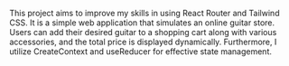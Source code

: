 This project aims to improve my skills in using React Router and Tailwind CSS. It is a simple web application that simulates an online guitar store. Users can add their desired guitar to a shopping cart along with various accessories, and the total price is displayed dynamically. Furthermore, I utilize CreateContext and useReducer for effective state management.
